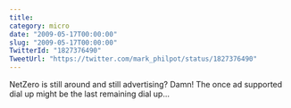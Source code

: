 ```yaml
---
title: 
category: micro
date: "2009-05-17T00:00:00"
slug: "2009-05-17T00:00:00"
TwitterId: "1827376490"
TweetUrl: "https://twitter.com/mark_philpot/status/1827376490"
---
```


NetZero is still around and still advertising? Damn! The once ad supported dial
up might be the last remaining dial up...
